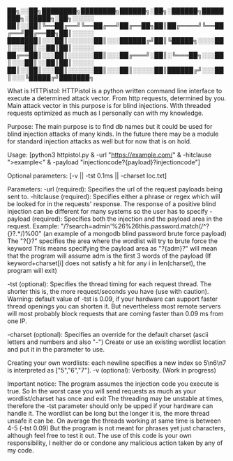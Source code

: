 ██╗░░██╗████████╗████████╗██████╗░██╗░██████╗████████╗░█████╗░██╗░░░░░
██║░░██║╚══██╔══╝╚══██╔══╝██╔══██╗██║██╔════╝╚══██╔══╝██╔══██╗██║░░░░░
███████║░░░██║░░░░░░██║░░░██████╔╝██║╚█████╗░░░░██║░░░██║░░██║██║░░░░░
██╔══██║░░░██║░░░░░░██║░░░██╔═══╝░██║░╚═══██╗░░░██║░░░██║░░██║██║░░░░░
██║░░██║░░░██║░░░░░░██║░░░██║░░░░░██║██████╔╝░░░██║░░░╚█████╔╝███████╗

What is HTTPistol:
    HTTPistol is a python written command line interface to execute a determined attack vector. From http requests, determined by you.
    Main attack vector in this purpose is for blind injections. With threaded requests optimized as much as I personally can with my knowledge.

Purpose:
    The main purpose is to find db names but it could be used for blind injection attacks of many kinds.
    In the future there may be a module for standard injection attacks as well but for now that is on hold.

Usage:
    [python3 httpistol.py & -url "https://example.com/" & -hitclause ">example<" & -payload "injectioncode?{payload}?injectioncode"]

Optional parameters: [-v || -tst 0.1ms || -charset loc.txt]

Parameters:
-url (required): 
    Specifies the url of the request payloads being sent to.
-hitclause (required): 
    Specifies either a phrase or regex which will be looked for in the requests' response.
    The response of a positive blind injection can be different for many systems so the user has to specify
-payload (required):
    Specifies both the injection and the payload area in the request.
    Example: "/?search=admin'%26%26this.password.match(/^?{}?.*/)%00" (an example of a mongodb blind password brute force payload)
        The "?{}?" specifies the area where the wordlist will try to brute force the keyword
        This means specifying the payload area as "?{adm}?" will mean that the program will assume
        adm is the first 3 words of the payload (If keyword+charset[i] does not satisfy a hit for any i in len(charset), the program will exit)

-tst (optional):
    Specifies the thread timing for each request thread. The shorter this is, the more request/seconds you have (use with caution).
    Warning: default value of -tst is 0.09, if your hardware can support faster thread openings you can shorten it. But nevertheless
    most remote servers will most probably block requests that are coming faster than 0.09 ms from one IP.

-charset (optional):
    Specifies an override for the default charset (ascii letters and numbers and also "-")
    Create or use an existing wordlist location and put it in the parameter to use.
        

Creating your own wordlists: 
            each newline specifies a new index so 5\n6\n7 is interpreted as ["5","6","7"].
    -v (optional):
        Verbosity. (Work in progress)



Important notice: 
    The program assumes the injection code you execute is true. So In the worst case you will send requests as much as your wordlist/charset has once and exit
    The threading may be unstable at times, therefore the -tst parameter should only be upped if your hardware can handle it.
    The wordlist can be long but the longer it is, the more thread unsafe it can be. On average the threads working at same time is between 4-5 (-tst 0.09)
    But the program is not meant for phrases yet just characters, although feel free to test it out.
    The use of this code is your own responsibility, I neither do or condone any malicious action taken by any of my code.
